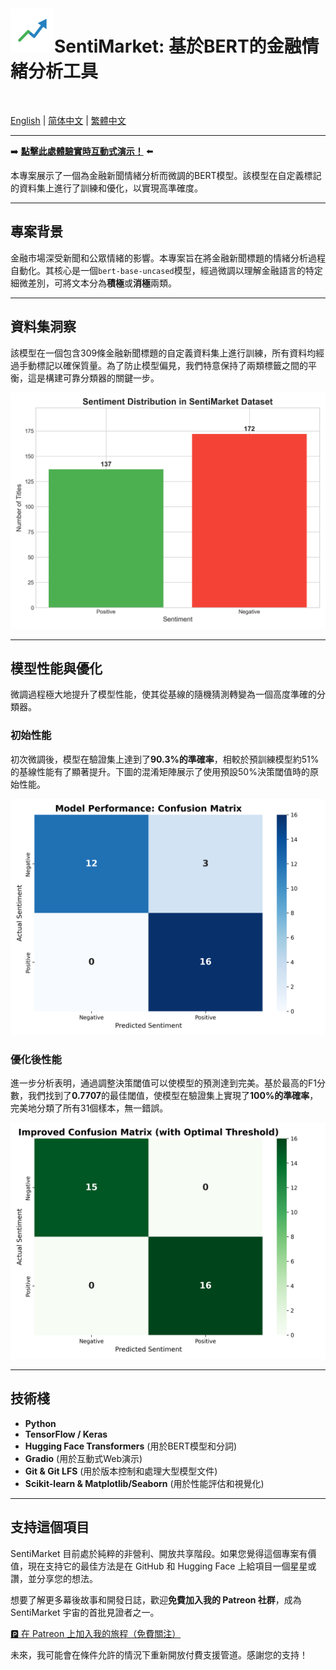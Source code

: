 <img src="graphs/sentimarket_logo.png" alt="SentiMarket Logo" width="70" align="left">

# SentiMarket: 基於BERT的金融情緒分析工具
<br>

[English](README.md) | [简体中文](README_zh-CN.md) | [繁體中文](README_zh-HK.md)

---

➡️ **[點擊此處體驗實時互動式演示！](https://huggingface.co/spaces/charlieskyward/SentiMarket)** ⬅️

本專案展示了一個為金融新聞情緒分析而微調的BERT模型。該模型在自定義標記的資料集上進行了訓練和優化，以實現高準確度。

---

## 專案背景

金融市場深受新聞和公眾情緒的影響。本專案旨在將金融新聞標題的情緒分析過程自動化。其核心是一個`bert-base-uncased`模型，經過微調以理解金融語言的特定細微差別，可將文本分為**積極**或**消極**兩類。

---

## 資料集洞察

該模型在一個包含309條金融新聞標題的自定義資料集上進行訓練，所有資料均經過手動標記以確保質量。為了防止模型偏見，我們特意保持了兩類標籤之間的平衡，這是構建可靠分類器的關鍵一步。

![資料集分佈圖](graphs/sentiment_distribution.png)

---

## 模型性能與優化

微調過程極大地提升了模型性能，使其從基線的隨機猜測轉變為一個高度準確的分類器。

### 初始性能
初次微調後，模型在驗證集上達到了**90.3%的準確率**，相較於預訓練模型約51%的基線性能有了顯著提升。下圖的混淆矩陣展示了使用預設50%決策閾值時的原始性能。

![初始混淆矩陣](graphs/confusion_matrix.png)

### 優化後性能
進一步分析表明，通過調整決策閾值可以使模型的預測達到完美。基於最高的F1分數，我們找到了**0.7707**的最佳閾值，使模型在驗證集上實現了**100%的準確率**，完美地分類了所有31個樣本，無一錯誤。

![優化後的混淆矩陣](graphs/improved_confusion_matrix.png)

---

## 技術棧

* **Python**
* **TensorFlow / Keras**
* **Hugging Face Transformers** (用於BERT模型和分詞)
* **Gradio** (用於互動式Web演示)
* **Git & Git LFS** (用於版本控制和處理大型模型文件)
* **Scikit-learn & Matplotlib/Seaborn** (用於性能評估和視覺化)

---

## 支持這個項目

SentiMarket 目前處於純粹的非營利、開放共享階段。如果您覺得這個專案有價值，現在支持它的最佳方法是在 GitHub 和 Hugging Face 上給項目一個星星或讚，並分享您的想法。

想要了解更多幕後故事和開發日誌，歡迎**免費加入我的 Patreon 社群**，成為 SentiMarket 宇宙的首批見證者之一。

[🅿️ 在 Patreon 上加入我的旅程（免費關注）](https://www.patreon.com/CharlieSkyward)

未來，我可能會在條件允許的情況下重新開放付費支援管道。感謝您的支持！
